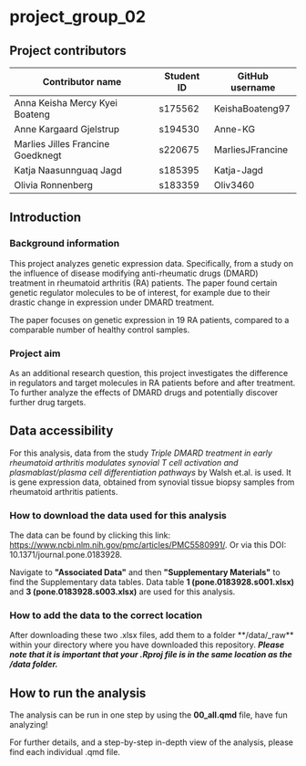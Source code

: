# project_group_02

## Project contributors

| Contributor name                  | Student ID | GitHub username  |
|-----------------------------------|------------|------------------|
| Anna Keisha Mercy Kyei Boateng    | s175562    | KeishaBoateng97  |
| Anne Kargaard Gjelstrup           | s194530    | Anne-KG          |
| Marlies Jilles Francine Goedknegt | s220675    | MarliesJFrancine |
| Katja Naasunnguaq Jagd            | s185395    | Katja-Jagd       |
| Olivia Ronnenberg                 | s183359    | Oliv3460         |

## Introduction

### Background information

This project analyzes genetic expression data. Specifically, from a study on the influence of disease modifying anti-rheumatic drugs (DMARD) treatment in rheumatoid arthritis (RA) patients. The paper found certain genetic regulator molecules to be of interest, for example due to their drastic change in expression under DMARD treatment.

The paper focuses on genetic expression in 19 RA patients, compared to a comparable number of healthy control samples.

### Project aim

As an additional research question, this project investigates the difference in regulators and target molecules in RA patients before and after treatment. To further analyze the effects of DMARD drugs and potentially discover further drug targets.

## Data accessibility

For this analysis, data from the study *Triple DMARD treatment in early rheumatoid arthritis modulates synovial T cell activation and plasmablast/plasma cell differentiation pathways* by Walsh et.al. is used. It is gene expression data, obtained from synovial tissue biopsy samples from rheumatoid arthritis patients.

### How to download the data used for this analysis

The data can be found by clicking this link: <https://www.ncbi.nlm.nih.gov/pmc/articles/PMC5580991/>. Or via this DOI: 10.1371/journal.pone.0183928.

Navigate to **"Associated Data"** and then **"Supplementary Materials"** to find the Supplementary data tables. Data table **1 (pone.0183928.s001.xlsx)** and **3 (pone.0183928.s003.xlsx)** are used for this analysis.

### How to add the data to the correct location

After downloading these two .xlsx files, add them to a folder \*\*/data/\_raw\*\* within your directory where you have downloaded this repository. ***Please note that it is important that your .Rproj file is in the same location as the /data folder.***

## How to run the analysis

The analysis can be run in one step by using the **00_all.qmd** file, have fun analyzing!

For further details, and a step-by-step in-depth view of the analysis, please find each individual .qmd file.
